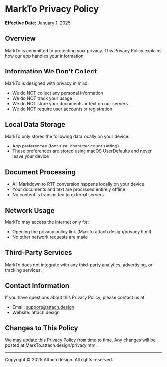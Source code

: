 # MarkTo Privacy Policy

**Effective Date:** January 1, 2025

## Overview
MarkTo is committed to protecting your privacy. This Privacy Policy explains how our app handles your information.

## Information We Don't Collect
MarkTo is designed with privacy in mind:
- We do NOT collect any personal information
- We do NOT track your usage
- We do NOT store your documents or text on our servers
- We do NOT require user accounts or registration

## Local Data Storage
MarkTo only stores the following data locally on your device:
- App preferences (font size, character count setting)
- These preferences are stored using macOS UserDefaults and never leave your device

## Document Processing
- All Markdown to RTF conversion happens locally on your device
- Your documents and text are processed entirely offline
- No content is transmitted to external servers

## Network Usage
MarkTo may access the internet only for:
- Opening the privacy policy link (MarkTo.attach.design/privacy.html)
- No other network requests are made

## Third-Party Services
MarkTo does not integrate with any third-party analytics, advertising, or tracking services.

## Contact Information
If you have questions about this Privacy Policy, please contact us at:
- Email: support@attach.design
- Website: attach.design

## Changes to This Policy
We may update this Privacy Policy from time to time. Any changes will be posted at MarkTo.attach.design/privacy.html.

---
Copyright © 2025 Attach.design. All rights reserved.
